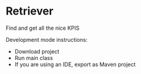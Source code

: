 # Retriever

Find and get all the nice KPIS

Development mode instructions:
- Download project
- Run main class
- If you are using an IDE, export as Maven project
